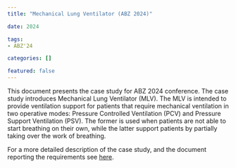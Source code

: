 ```yaml
---
title: "Mechanical Lung Ventilator (ABZ 2024)"

date: 2024

tags:
- ABZ'24

categories: []

featured: false
---
```

This document presents the case study for ABZ 2024 conference. The case study introduces Mechanical Lung Ventilator (MLV). The MLV is intended to provide ventilation support for patients that require mechanical ventilation in two operative modes: Pressure Controlled Ventilation (PCV) and Pressure Support Ventilation (PSV). The former is used when patients are not able to start breathing on their own, while the latter support patients by partially taking over the work of breathing.

For a more detailed description of the case study, and the document reporting the requirements see [here](../../site/2024/casestudy).
